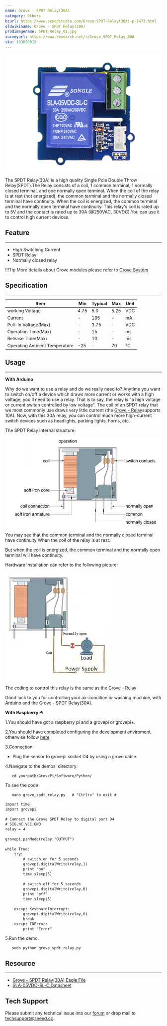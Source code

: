 ```yaml
---
name: Grove - SPDT Relay(30A)
category: Others
bzurl: https://www.seeedstudio.com/Grove-SPDT-Relay(30A)-p-1473.html
oldwikiname: Grove - SPDT Relay(30A)
prodimagename: SPDT_Relay_01.jpg
surveyurl: https://www.research.net/r/Grove_SPDT_Relay_30A
sku: 103020012
---
```


![](https://github.com/SeeedDocument/Grove-SPDT_Relay_30A/raw/master/img/SPDT_Relay_01.jpg)

The SPDT Relay(30A) is a high quality Single Pole Double Throw Relay(SPDT).The Relay consists of a coil, 1 common terminal, 1 normally closed terminal, and one normally open terminal. When the coil of the relay is at rest (not energized), the common terminal and the normally closed terminal have continuity. When the coil is energized, the common terminal and the normally open terminal have continuity. This relay's coil is rated up to 5V and the contact is rated up to 30A (@250VAC, 30VDC).You can use it to control high current devices.

## Feature
---
- High Switching Current
- SPDT Relay
- Normally closed relay

!!!Tip
    More details about Grove modules please refer to [Grove System](http://wiki.seeedstudio.com/Grove_System/)


## Specification
---
|Item|	Min|	Typical	|Max	|Unit|
|---|---|---|---|---|
|working Voltage|	4.75|	5.0|	5.25	|VDC|
|Current	|-|185|-|	mA|
|Pull-In Voltage(Max)	|-|3.75|-|	VDC|
|Operation Time(Max)|-|	15|-|	ms|
|Release Time(Max)|-|	10|-|	ms|
|Operating Ambient Temperature|	-25| -	|70	|°C|


## Usage
---
**With Arduino**

Why do we want to use a relay and do we really need to? Anytime you want to switch on/off a device which draws more current or works with a high voltage, you'll need to use a relay. That is to say, the relay is "a high voltage or current switch controlled by low voltage". The coil of an SPDT relay that we most commonly use draws very little current (the [Grove - Relay](http://wiki.seeedstudio.com/Grove-Relay/)supports 10A). Now, with this 30A relay, you can control much more high-current switch devices such as headlights, parking lights, horns, etc.

The SPDT Relay internal structure:

![](https://github.com/SeeedDocument/Grove-SPDT_Relay_30A/raw/master/img/Relay_Struction.jpg)

You may see that the common terminal and the normally closed terminal have continuity When the coil of the relay is at rest.

But when the coil is energized, the common terminal and the normally open terminal will have continuity.

Hardware Installation can refer to the following picture:

![](https://github.com/SeeedDocument/Grove-SPDT_Relay_30A/raw/master/img/SPDT_Relay.jpg)

The coding to control this relay is the same as the [Grove - Relay](http://wiki.seeedstudio.com/Grove-Relay/)

Good luck to you for controlling your air-condition or washing machine, with Arduino and the Grove - SPDT Relay(30A).

**With Raspberry Pi**

1.You should have got a raspberry pi and a grovepi or grovepi+.

2.You should have completed configuring the development enviroment, otherwise follow [here](http://wiki.seeedstudio.com/GrovePi_Plus#Introducing_the_GrovePi.2B).

3.Connection
- Plug the sensor to grovepi socket D4 by using a grove cable.

4.Navigate to the demos' directory:
```
   cd yourpath/GrovePi/Software/Python/
```
To see the code
```
   nano grove_spdt_relay.py   # "Ctrl+x" to exit #
```
```
import time
import grovepi

# Connect the Grove SPDT Relay to digital port D4
# SIG,NC,VCC,GND
relay = 4

grovepi.pinMode(relay,"OUTPUT")

while True:
    try:
        # switch on for 5 seconds
        grovepi.digitalWrite(relay,1)
        print "on"
        time.sleep(5)

        # switch off for 5 seconds
        grovepi.digitalWrite(relay,0)
        print "off"
        time.sleep(5)

    except KeyboardInterrupt:
        grovepi.digitalWrite(relay,0)
        break
    except IOError:
        print "Error"
```

5.Run the demo.
```
   sudo python grove_spdt_relay.py
```

## Resource
---
- [Grove - SPDT Relay(30A) Eagle File](https://github.com/SeeedDocument/Grove-SPDT_Relay_30A/raw/master/res/Grove_-_SPDT_Relay(30A)_Eagle_File.zip)
- [SLA-05VDC-SL-C Datasheet](https://github.com/SeeedDocument/Grove-SPDT_Relay_30A/raw/master/res/SLA-05VDC-SL-C_Datasheet.pdf)

## Tech Support
Please submit any technical issue into our [forum](http://forum.seeedstudio.com/) or drop mail to techsupport@seeed.cc. 